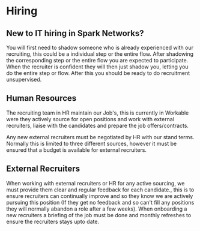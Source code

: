 # Hiring

## New to IT hiring in Spark Networks?

You will first need to shadow someone who is already experienced with our recruiting, this could be a individual step or the entire flow. After shadowing the corresponding step or the entire flow you are expected to participate. When the recruiter is confident they will then just shadow you, letting you do the entire step or flow. After this you should be ready to do recruitment unsupervised.

## Human Resources 

The recruiting team in HR maintain our Job's, this is currently in Workable were they actively source for open positions and work with external recruiters, liaise with the candidates and prepare the job offers/contracts.

Any new external recruiters must be negotiated by HR with our stand terms. Normally this is limited to three different sources, however it must be ensured that a budget is available for external recruiters.

## External Recruiters

When working with external recruiters or HR for any active sourcing, we must provide them clear and regular feedback for each candidate., this is to ensure recruiters can continually improve and so they know we are actively pursuing this position (If they get no feedback and so can't fill any positions they will normally abandon a role after a few weeks). When onboarding a new recruiters a briefing of the job must be done and monthly refreshes to ensure the recruiters stays upto date.